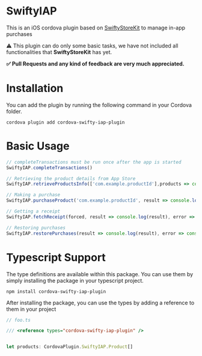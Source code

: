 # SwiftyIAP

This is an iOS cordova plugin based on [SwiftyStoreKit](https://github.com/bizz84/SwiftyStoreKit) to manage in-app purchases


⚠️ This plugin can do only some basic tasks, we have not included all functionalities that **SwiftyStoreKit** has yet.

**✅️ Pull Requests and any kind of feedback are very much appreciated.**



# Installation
You can add the plugin by running the following command in your Cordova folder.

    cordova plugin add cordova-swifty-iap-plugin

# Basic Usage

```javascript
// completeTransactions must be run once after the app is started
SwiftyIAP.completeTransactions()

// Retrieving the product details from App Store
SwiftyIAP.retrieveProductsInfo(['com.example.productId'],products => console.log(products), error => console.log(error))

// Making a purchase
SwiftyIAP.purchaseProduct('com.example.productId', result => console.log(result), error => console.log(error)))

// Getting a receipt
SwiftyIAP.fetchReceipt(forced, result => console.log(result), error => console.log(error)))

// Restoring purchases
SwiftyIAP.restorePurchases(result => console.log(result), error => console.log(error)))
```

# Typescript Support
The type definitions are available within this package.
You can use them by simply installing the package in your typescript project.

```
npm install cordova-swifty-iap-plugin
```

After installing the package, you can use the types by adding a reference to them in your project

```typescript
// foo.ts

/// <reference types="cordova-swifty-iap-plugin" />


let products: CordovaPlugin.SwiftyIAP.Product[]
```
